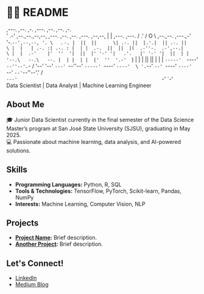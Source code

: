 # 🧑‍🎓 README

 ,---.                                                    ,--.                    ,-.  ,---.                  ,--.  ,--.        ,-.   
'   .-' ,--.,--.,--,--,  ,---. ,--.   ,--. ,---. ,--,--,  |  |    ,---.  ,---.   / .' /  O  \ ,--.,--. ,---.,-'  '-.`--',--,--, '. \  
`.  `-. |  ||  ||      \| .-. ||  |.'.|  || .-. ||      \ |  |   | .-. :| .-. : |  | |  .-.  ||  ||  |(  .-''-.  .-',--.|      \ |  | 
.-'    |'  ''  '|  ||  |' '-' '|   .'.   |' '-' '|  ||  | |  '--.\   --.\   --. |  | |  | |  |'  ''  '.-'  `) |  |  |  ||  ||  | |  | 
`-----'  `----' `--''--'.`-  / '--'   '--' `---' `--''--' `-----' `----' `----'  \ '.`--' `--' `----' `----'  `--'  `--'`--''--'.' /  
                        `---'                                                     `-'                                           `-'   
Data Scientist | Data Analyst | Machine Learning Engineer

## About Me
🎓 Junior Data Scientist currently in the final semester of the Data Science Master’s program at San José State University (SJSU), graduating in May 2025.  
💻 Passionate about machine learning, data analysis, and AI-powered solutions.

## Skills
- **Programming Languages:** Python, R, SQL
- **Tools & Technologies:** TensorFlow, PyTorch, Scikit-learn, Pandas, NumPy
- **Interests:** Machine Learning, Computer Vision, NLP

## Projects
- **[Project Name](link-to-project):** Brief description.
- **[Another Project](link-to-project):** Brief description.

## Let's Connect!
- [LinkedIn](https://www.linkedin.com/in/lee-sungwon/)
- [Medium Blog](https://medium.com/@pumadd1227)
